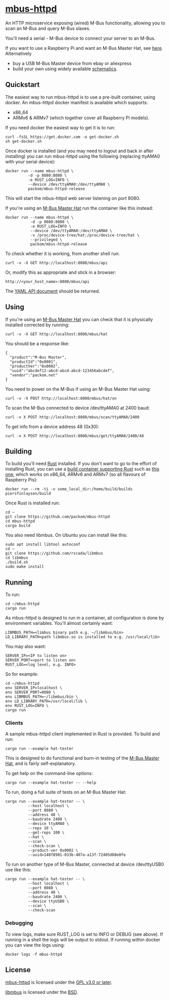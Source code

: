 # [mbus-httpd](https://github.com/packom/mbus-httpd)

An HTTP microservice exposing (wired) M-Bus functionality, allowing you to scan an M-Bus and query M-Bus slaves.

You'll need a serial - M-Bus device to connect your server to an M-Bus.

If you want to use a Raspberry Pi and want an M-Bus Master Hat, see [here](https://www.packom.net/m-bus-master-hat/).  Alternatively

* buy a USB M-Bus Master device from ebay or aliexpress
* build your own using widely available [schematics](https://otb-iot.readthedocs.io/en/latest/mbus.html).

## Quickstart

The easiest way to run mbus-httpd is to use a pre-built container, using docker.  An mbus-httpd docker manifest is available which supports:

* x86_64
* ARMv6 & ARMv7 (which together cover all Raspberry Pi models).

If you need docker the easiest way to get it is to run:

```
curl -fsSL https://get.docker.com -o get-docker.sh
sh get-docker.sh
```

Once docker is installed (and you may need to logout and back in after installing) you can run mbus-httpd using the following (replacing ttyAMA0 with your serial device):

```
docker run --name mbus-httpd \
          -d -p 8080:8080 \
          -e RUST_LOG=INFO \
          --device /dev/ttyAMA0:/dev/ttyAMA0 \
          packom/mbus-httpd-release
```

This will start the mbus-httpd web server listening on port 8080.

If you're using an [M-Bus Master Hat](https://www.packom.net/m-bus-master-hat/) run the container like this instead:

```
docker run --name mbus-httpd \
           -d -p 8080:8080 \
           -e RUST_LOG=INFO \
           --device /dev/ttyAMA0:/dev/ttyAMA0 \
           -v /proc/device-tree/hat:/proc/device-tree/hat \
           --privileged \
           packom/mbus-httpd-release
```

To check whether it is working, from another shell run:

```
curl -v -X GET http://localhost:8080/mbus/api
```

Or, modify this as appropriate and stick in a browser:

```
http://<your_host_name>:8080/mbus/api 
```

The [YAML API document](https://github.com/packom/mbus-httpd/blob/master/api/openapi.yaml) should be returned.

## Using

If you're using an [M-Bus Master Hat](https://www.packom.net/m-bus-master-hat/) you can check that it is physically installed corrected by running:

```
curl -v -X GET http://localhost:8080/mbus/hat
```

You should be a response like:

```
{
  "product":"M-Bus Master",
  "productId":"0x0001",
  "productVer":"0x0002",
  "uuid":"abcdef12-abcd-abcd-abcd-123456abcdef",
  "vendor":"packom.net"
}
```

You need to power on the M-Bus if using an M-Bus Master Hat using:

```
curl -v -X POST http://localhost:8080/mbus/hat/on
```

To scan the M-Bus connected to device /dev/ttyAMA0 at 2400 baud:

```
curl -v X POST http://localhost:8080/mbus/scan/ttyAMA0/2400
```

To get info from a device address 48 (0x30):

```
curl -v X POST http://localhost:8080/mbus/get/ttyAMA0/2400/48
```

## Building

To build you'll need [Rust](https://www.rust-lang.org/tools/install) installed.  If you don't want to go to the effort of installing Rust, you can use a [build container supporting Rust](https://piers.rocks/docker/containers/raspberry/pi/rust/cross/compile/compilation/2018/12/16/rust-compilation-for-raspberry-pi.html) such as [this one](https://hub.docker.com/r/piersfinlayson/build), which works on x86_64, ARMv6 and ARMv7 (so all flavours of Raspberry Pis):

```
docker run --rm -ti -v some_local_dir:/home/build/builds piersfinlayson/build
```

Once Rust is installed run:

```
cd ~
git clone https://github.com/packom/mbus-httpd
cd mbus-httpd
cargo build
```

You also need libmbus.  On Ubuntu you can install like this:

```
sudo apt install libtool autoconf
cd ~
git clone https://github.com/rscada/libmbus
cd libmbus
./build.sh
sudo make install
```

## Running

To run:

```
cd ~/mbus-httpd
cargo run
```

As mbus-httpd is designed to run in a container, all configuration is done by environment variables.  You'll almost certainly want:

```
LIBMBUS_PATH=<limbus binary path e.g. ~/libmbus/bin>
LD_LIBRARY_PATH<path libmbus.so is installed to e.g. /usr/local/lib>
```

You may also want:

```
SERVER_IP=<IP to listen on>
SERVER_PORT=<port to listen on>
RUST_LOG=<log level, e.g. INFO>
```

So for example:

```
cd ~/mbus-httpd
env SERVER_IP=localhost \
env SERVER_PORT=8080 \
env LIBMBUS_PATH=~/libmbus/bin \
env LD_LIBRARY_PATH=/usr/local/lib \
env RUST_LOG=INFO \
cargo run
```

### Clients

A sample mbus-httpd client implemented in Rust is provided.  To build and run:

```
cargo run --example hat-tester
```

This is designed to do functional and burn-in testing of the [M-Bus Master Hat](https://www.packom.net/m-bus-master-hat/), and is fairly self-explanatory.

To get help on the command-line options:

```
cargo run --example hat-tester -- --help
```

To run, doing a full suite of tests on an M-Bus Master Hat:

```
cargo run --example hat-tester -- \
          --host localhost \
          --port 8080 \
          --address 48 \
          --baudrate 2400 \
          --device ttyAMA0 \
          --reps 10 \
          --get-reps 100 \
          --hat \
          --scan \
          --check-scan \
          --product-ver 0x0002 \
          --uuid=148f8981-033b-407a-a13f-72405d08e0fe
```

To run on another type of M-Bus Master, connected at device /dev/ttyUSB0 use like this:

```
cargo run --example hat-tester -- \
          --host localhost \
          --port 8080 \
          --address 48 \
          --baudrate 2400 \
          --device ttyUSB0 \
          --scan \
          --check-scan
```

### Debugging

To view logs, make sure RUST_LOG is set to INFO or DEBUG (see above).  If running in a shell the logs will be output to stdout.  If running within docker you can view the logs using:

```
docker logs -f mbus-httpd
```

## License

[mbus-httpd](https://github.com/packom/mbus-httpd) is licensed under the [GPL v3.0 or later](https://github.com/packom/mbus-httpd/blob/master/LICENSE).

[libmbus](https://github.com/rscada/libmbus) is licensed under the [BSD](https://github.com/rscada/libmbus/blob/master/LICENSE).
